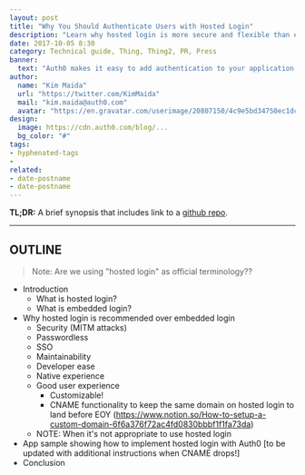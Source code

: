 ```yaml
---
layout: post
title: "Why You Should Authenticate Users with Hosted Login"
description: "Learn why hosted login is more secure and flexible than embedded login."
date: 2017-10-05 8:30
category: Technical guide, Thing, Thing2, PR, Press
banner:
  text: "Auth0 makes it easy to add authentication to your application."
author:
  name: "Kim Maida"
  url: "https://twitter.com/KimMaida"
  mail: "kim.maida@auth0.com"
  avatar: "https://en.gravatar.com/userimage/20807150/4c9e5bd34750ec1dcedd71cb40b4a9ba.png"
design:
  image: https://cdn.auth0.com/blog/...
  bg_color: "#"
tags:
- hyphenated-tags
- 
related:
- date-postname
- date-postname
---
```


**TL;DR:** A brief synopsis that includes link to a [github repo](http://www.github.com/).

---

## OUTLINE

> Note: Are we using "hosted login" as official terminology??

* Introduction
  * What is hosted login?
  * What is embedded login?
* Why hosted login is recommended over embedded login
  * Security (MITM attacks)
  * Passwordless
  * SSO
  * Maintainability
  * Developer ease
  * Native experience
  * Good user experience
    * Customizable!
    * CNAME functionality to keep the same domain on hosted login to land before EOY (https://www.notion.so/How-to-setup-a-custom-domain-6f6a376f72ac4fd0830bbbf1f1fa73da)
  * NOTE: When it's not appropriate to use hosted login
* App sample showing how to implement hosted login with Auth0 [to be updated with additional instructions when CNAME drops!]
* Conclusion